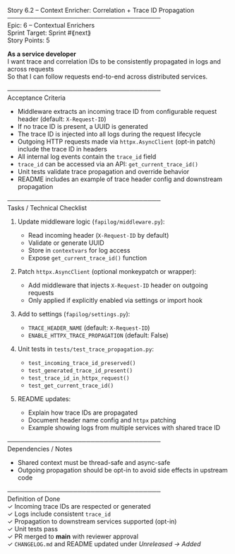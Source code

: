 Story 6.2 – Context Enricher: Correlation + Trace ID Propagation  
───────────────────────────────────  
Epic: 6 – Contextual Enrichers  
Sprint Target: Sprint #⟪next⟫  
Story Points: 5

**As a service developer**  
I want trace and correlation IDs to be consistently propagated in logs and across requests  
So that I can follow requests end-to-end across distributed services.

───────────────────────────────────  
Acceptance Criteria

- Middleware extracts an incoming trace ID from configurable request header (default: `X-Request-ID`)
- If no trace ID is present, a UUID is generated
- The trace ID is injected into all logs during the request lifecycle
- Outgoing HTTP requests made via `httpx.AsyncClient` (opt-in patch) include the trace ID in headers
- All internal log events contain the `trace_id` field
- `trace_id` can be accessed via an API: `get_current_trace_id()`
- Unit tests validate trace propagation and override behavior
- README includes an example of trace header config and downstream propagation

───────────────────────────────────  
Tasks / Technical Checklist

1. Update middleware logic (`fapilog/middleware.py`):

   - Read incoming header (`X-Request-ID` by default)
   - Validate or generate UUID
   - Store in `contextvars` for log access
   - Expose `get_current_trace_id()` function

2. Patch `httpx.AsyncClient` (optional monkeypatch or wrapper):

   - Add middleware that injects `X-Request-ID` header on outgoing requests
   - Only applied if explicitly enabled via settings or import hook

3. Add to settings (`fapilog/settings.py`):

   - `TRACE_HEADER_NAME` (default: `X-Request-ID`)
   - `ENABLE_HTTPX_TRACE_PROPAGATION` (default: False)

4. Unit tests in `tests/test_trace_propagation.py`:

   - `test_incoming_trace_id_preserved()`
   - `test_generated_trace_id_present()`
   - `test_trace_id_in_httpx_request()`
   - `test_get_current_trace_id()`

5. README updates:
   - Explain how trace IDs are propagated
   - Document header name config and `httpx` patching
   - Example showing logs from multiple services with shared trace ID

───────────────────────────────────  
Dependencies / Notes

- Shared context must be thread-safe and async-safe
- Outgoing propagation should be opt-in to avoid side effects in upstream code

───────────────────────────────────  
Definition of Done  
✓ Incoming trace IDs are respected or generated  
✓ Logs include consistent `trace_id`  
✓ Propagation to downstream services supported (opt-in)  
✓ Unit tests pass  
✓ PR merged to **main** with reviewer approval  
✓ `CHANGELOG.md` and README updated under _Unreleased → Added_
